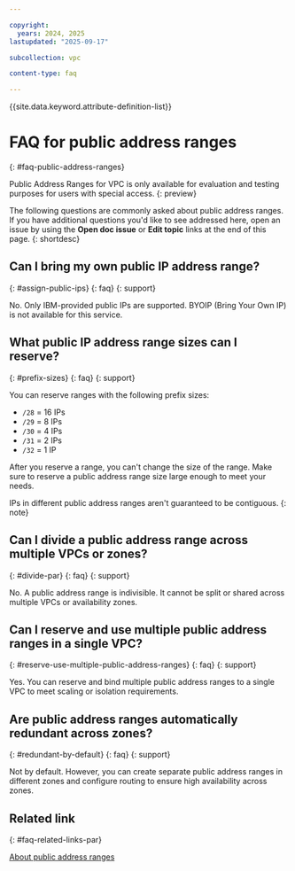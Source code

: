 ```yaml
---

copyright:
  years: 2024, 2025
lastupdated: "2025-09-17"

subcollection: vpc

content-type: faq

---
```


{{site.data.keyword.attribute-definition-list}}

# FAQ for public address ranges
{: #faq-public-address-ranges}

Public Address Ranges for VPC is only available for evaluation and testing purposes for users with special access.
{: preview}

The following questions are commonly asked about public address ranges. If you have additional questions you'd like to see addressed here, open an issue by using the **Open doc issue** or **Edit topic** links at the end of this page.
{: shortdesc} 

## Can I bring my own public IP address range?
{: #assign-public-ips}
{: faq}
{: support}

No. Only IBM-provided public IPs are supported. BYOIP (Bring Your Own IP) is not available for this service.

## What public IP address range sizes can I reserve?
{: #prefix-sizes}
{: faq}
{: support}

You can reserve ranges with the following prefix sizes:

* `/28` = 16 IPs
* `/29` = 8 IPs
* `/30` = 4 IPs
* `/31` = 2 IPs
* `/32` = 1 IP

After you reserve a range, you can't change the size of the range. Make sure to reserve a public address range size large enough to meet your needs.

IPs in different public address ranges aren't guaranteed to be contiguous.
{: note}

## Can I divide a public address range across multiple VPCs or zones?
{: #divide-par}
{: faq}
{: support}

No. A public address range is indivisible. It cannot be split or shared across multiple VPCs or availability zones.

## Can I reserve and use multiple public address ranges in a single VPC?
{: #reserve-use-multiple-public-address-ranges}
{: faq}
{: support}

Yes. You can reserve and bind multiple public address ranges to a single VPC to meet scaling or isolation requirements.

## Are public address ranges automatically redundant across zones?
{: #redundant-by-default}
{: faq}
{: support}

Not by default. However, you can create separate public address ranges in different zones and configure routing to ensure high availability across zones.

## Related link
{: #faq-related-links-par}

[About public address ranges](/docs/vpc?topic=vpc-about-par)
